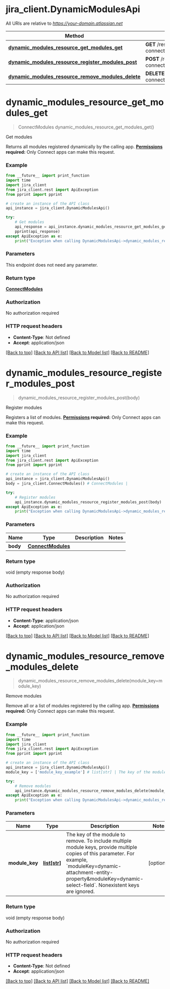 # jira_client.DynamicModulesApi

All URIs are relative to *https://your-domain.atlassian.net*

Method | HTTP request | Description
------------- | ------------- | -------------
[**dynamic_modules_resource_get_modules_get**](DynamicModulesApi.md#dynamic_modules_resource_get_modules_get) | **GET** /rest/atlassian-connect/1/app/module/dynamic | Get modules
[**dynamic_modules_resource_register_modules_post**](DynamicModulesApi.md#dynamic_modules_resource_register_modules_post) | **POST** /rest/atlassian-connect/1/app/module/dynamic | Register modules
[**dynamic_modules_resource_remove_modules_delete**](DynamicModulesApi.md#dynamic_modules_resource_remove_modules_delete) | **DELETE** /rest/atlassian-connect/1/app/module/dynamic | Remove modules

# **dynamic_modules_resource_get_modules_get**
> ConnectModules dynamic_modules_resource_get_modules_get()

Get modules

Returns all modules registered dynamically by the calling app.  **[Permissions](#permissions) required:** Only Connect apps can make this request.

### Example
```python
from __future__ import print_function
import time
import jira_client
from jira_client.rest import ApiException
from pprint import pprint

# create an instance of the API class
api_instance = jira_client.DynamicModulesApi()

try:
    # Get modules
    api_response = api_instance.dynamic_modules_resource_get_modules_get()
    pprint(api_response)
except ApiException as e:
    print("Exception when calling DynamicModulesApi->dynamic_modules_resource_get_modules_get: %s\n" % e)
```

### Parameters
This endpoint does not need any parameter.

### Return type

[**ConnectModules**](ConnectModules.md)

### Authorization

No authorization required

### HTTP request headers

 - **Content-Type**: Not defined
 - **Accept**: application/json

[[Back to top]](#) [[Back to API list]](../README.md#documentation-for-api-endpoints) [[Back to Model list]](../README.md#documentation-for-models) [[Back to README]](../README.md)

# **dynamic_modules_resource_register_modules_post**
> dynamic_modules_resource_register_modules_post(body)

Register modules

Registers a list of modules.  **[Permissions](#permissions) required:** Only Connect apps can make this request.

### Example
```python
from __future__ import print_function
import time
import jira_client
from jira_client.rest import ApiException
from pprint import pprint

# create an instance of the API class
api_instance = jira_client.DynamicModulesApi()
body = jira_client.ConnectModules() # ConnectModules | 

try:
    # Register modules
    api_instance.dynamic_modules_resource_register_modules_post(body)
except ApiException as e:
    print("Exception when calling DynamicModulesApi->dynamic_modules_resource_register_modules_post: %s\n" % e)
```

### Parameters

Name | Type | Description  | Notes
------------- | ------------- | ------------- | -------------
 **body** | [**ConnectModules**](ConnectModules.md)|  | 

### Return type

void (empty response body)

### Authorization

No authorization required

### HTTP request headers

 - **Content-Type**: application/json
 - **Accept**: application/json

[[Back to top]](#) [[Back to API list]](../README.md#documentation-for-api-endpoints) [[Back to Model list]](../README.md#documentation-for-models) [[Back to README]](../README.md)

# **dynamic_modules_resource_remove_modules_delete**
> dynamic_modules_resource_remove_modules_delete(module_key=module_key)

Remove modules

Remove all or a list of modules registered by the calling app.  **[Permissions](#permissions) required:** Only Connect apps can make this request.

### Example
```python
from __future__ import print_function
import time
import jira_client
from jira_client.rest import ApiException
from pprint import pprint

# create an instance of the API class
api_instance = jira_client.DynamicModulesApi()
module_key = ['module_key_example'] # list[str] | The key of the module to remove. To include multiple module keys, provide multiple copies of this parameter. For example, `moduleKey=dynamic-attachment-entity-property&moduleKey=dynamic-select-field`. Nonexistent keys are ignored. (optional)

try:
    # Remove modules
    api_instance.dynamic_modules_resource_remove_modules_delete(module_key=module_key)
except ApiException as e:
    print("Exception when calling DynamicModulesApi->dynamic_modules_resource_remove_modules_delete: %s\n" % e)
```

### Parameters

Name | Type | Description  | Notes
------------- | ------------- | ------------- | -------------
 **module_key** | [**list[str]**](str.md)| The key of the module to remove. To include multiple module keys, provide multiple copies of this parameter. For example, &#x60;moduleKey&#x3D;dynamic-attachment-entity-property&amp;moduleKey&#x3D;dynamic-select-field&#x60;. Nonexistent keys are ignored. | [optional] 

### Return type

void (empty response body)

### Authorization

No authorization required

### HTTP request headers

 - **Content-Type**: Not defined
 - **Accept**: application/json

[[Back to top]](#) [[Back to API list]](../README.md#documentation-for-api-endpoints) [[Back to Model list]](../README.md#documentation-for-models) [[Back to README]](../README.md)

